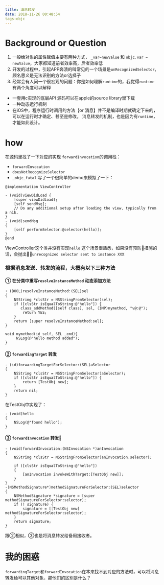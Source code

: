 ```yaml
---
title: 消息转发
date: 2018-11-26 00:48:54
tags:objc
---
```

# Background or Question
1. 一般给对象的属性赋值主要有两种方式， `_var=newValue` 和 `objc.var = newValue`，大家都知道前者效率高，后者效率低
2. 开发的过程中，引起APP奔溃的叫常见的一个场景是`unRecognizedSelector`，顾名思义是无法识别的方法or选择子
3. 经常会有人问一个很宏观的问题：你是如何理解`runtime`的，我觉得`runtime` 有两个角度可以解释
* 一套用c实现的底层API 源码可以在apple的source library里下载
* 一种动态运行机制
* 在iOS中，程序运行时调用的方法【or 消息】并不是编译时期就确定下来的，可以在运行时才确定、甚至是修改。
消息转发的机制，也是因为有`runtime`，才能如此设计。




# how 

在源码里找了一下对应的实现
`forwardInvocation`的调用栈：
* `forwardInvocation`
* `doesNotRecognizeSelector`
* `_objc_fatal`
写了一个很简单的demo来模拟了一下：

```objc
@implementation ViewController

- (void)viewDidLoad {
    [super viewDidLoad];
    [self sendMsg];
    // Do any additional setup after loading the view, typically from a nib.
}
- (void)sendMsg
{
    [self performSelector:@selector(hello)];
}
@end

```
ViewController这个类并没有实现`hello`
这个场景很熟悉，如果没有预防措施的话，会抛出`unrecognized selector sent to instance XXX`
### 根据消息发送、转发的流程，大概有以下三种方法
#### ① 在分类中重写`resolveInstanceMethod` 动态添加方法
```objc
+ (BOOL)resolveInstanceMethod:(SEL)sel
{
    NSString *clsStr = NSStringFromSelector(sel);
    if ([clsStr isEqualToString:@"hello"]) {
       class_addMethod([self class], sel, (IMP)mymethod, "v@:@");
        return YES;
    }
    return [super resolveInstanceMethod:sel];
}

void mymethod(id self, SEL _cmd){
     NSLog(@"hello method added");
}
```
#### ② `forwardingTarget` 转发
```objc
- (id)forwardingTargetForSelector:(SEL)aSelector
{
    NSString *clsStr = NSStringFromSelector(aSelector);
    if ([clsStr isEqualToString:@"hello"]) {
        return [TestObj new];
    }
    return nil;
}
```
在TestObj中实现了：
```objc
- (void)hello
{
    NSLog(@"found hello");
}

```
#### ③ `forwardInvocation` 转发
```objc
- (void)forwardInvocation:(NSInvocation *)anInvocation
{
    NSString *clsStr = NSStringFromSelector(anInvocation.selector);

    if ([clsStr isEqualToString:@"hello"])
    {
        [anInvocation invokeWithTarget:[TestObj new]];
    }
}
-(NSMethodSignature*)methodSignatureForSelector:(SEL)selector
{
    NSMethodSignature *signature = [super methodSignatureForSelector:selector];
    if (! signature) {
        signature = [[TestObj new] methodSignatureForSelector:selector];
    }
    return signature;
}
```
跟②相似，③也是将消息转发给备用接收者。

# 我的困惑
`forwardingTarget`和`forwardInvocation`在本来找不到对应的方法时，可以将消息转发给可以其他对象，那他们的区别是什么？